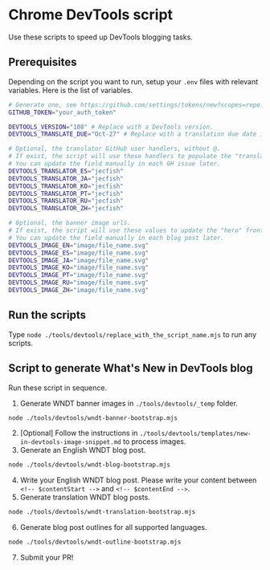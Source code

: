 # Chrome DevTools script

Use these scripts to speed up DevTools blogging tasks.

## Prerequisites

Depending on the script you want to run, setup your `.env` files with relevant variables. Here is the list of variables.

  ```bash
  # Generate one, see https://github.com/settings/tokens/new?scopes=repo.
  GITHUB_TOKEN="your_auth_token"

  DEVTOOLS_VERSION="108" # Replace with a DevTools version.
  DEVTOOLS_TRANSLATE_DUE="Oct-27" # Replace with a translation due date in MMM-DD format.

  # Optional, the translator GitHub user handlers, without @.
  # If exist, the script will use these handlers to populate the "translator" fields when generating translation GitHub issues.
  # You can update the field manually in each GH issue later.
  DEVTOOLS_TRANSLATOR_ES="jecfish"
  DEVTOOLS_TRANSLATOR_JA="jecfish"
  DEVTOOLS_TRANSLATOR_KO="jecfish"
  DEVTOOLS_TRANSLATOR_PT="jecfish"
  DEVTOOLS_TRANSLATOR_RU="jecfish"
  DEVTOOLS_TRANSLATOR_ZH="jecfish"

  # Optional, the banner image urls.
  # If exist, the script will use these values to update the "hero" frontmatter data.
  # You can update the field manually in each blog post later.
  DEVTOOLS_IMAGE_EN="image/file_name.svg"
  DEVTOOLS_IMAGE_ES="image/file_name.svg"
  DEVTOOLS_IMAGE_JA="image/file_name.svg"
  DEVTOOLS_IMAGE_KO="image/file_name.svg"
  DEVTOOLS_IMAGE_PT="image/file_name.svg"
  DEVTOOLS_IMAGE_RU="image/file_name.svg"
  DEVTOOLS_IMAGE_ZH="image/file_name.svg"

  ```

## Run the scripts

Type `node ./tools/devtools/replace_with_the_script_name.mjs` to run any scripts. 


## Script to generate What's New in DevTools blog

Run these script in sequence.

1. Generate WNDT banner images in `./tools/devtools/_temp` folder.
  ```bash
  node ./tools/devtools/wndt-banner-bootstrap.mjs
  ```
2. [Optional] Follow the instructions in `./tools/devtools/templates/new-in-devtools-image-snippet.md` to process images.
3. Generate an English WNDT blog post.
  ```bash
  node ./tools/devtools/wndt-blog-bootstrap.mjs
  ```
4. Write your English WNDT blog post. Please write your content between `<!-- $contentStart -->` and `<!-- $contentEnd -->`.
5. Generate translation WNDT blog posts.
  ```bash
  node ./tools/devtools/wndt-translation-bootstrap.mjs
  ```
6. Generate blog post outlines for all supported languages.
  ```bash
  node ./tools/devtools/wndt-outline-bootstrap.mjs
  ```
7. Submit your PR!
